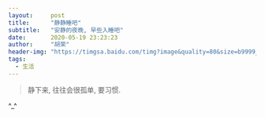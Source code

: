 ```yaml
---
layout:     post
title:      "静静睡吧"
subtitle:   "安静的夜晚, 早些入睡吧"
date:       2020-05-19 23:23:23
author:     "胡荣"
header-img: "https://timgsa.baidu.com/timg?image&quality=80&size=b9999_10000&sec=1589911803348&di=a99eaa726dcc408fb76dff862db1ad23&imgtype=0&src=http%3A%2F%2Fimg4.imgtn.bdimg.com%2Fit%2Fu%3D1377123034%2C2807315341%26fm%3D214%26gp%3D0.jpg"
tags:
  - 生活
---
```


> 静下来, 往往会很孤单, 要习惯.

^_^

